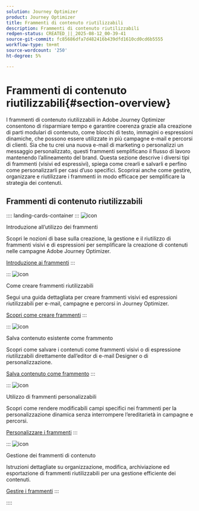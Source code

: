 ```yaml
---
solution: Journey Optimizer
product: Journey Optimizer
title: Frammenti di contenuto riutilizzabili
description: Frammenti di contenuto riutilizzabili
redpen-status: CREATED_||_2025-08-12_00-39-41
source-git-commit: fc85686dfa7d482416b439dfd1610cd0cd6b5555
workflow-type: tm+mt
source-wordcount: '250'
ht-degree: 5%

---
```



# Frammenti di contenuto riutilizzabili{#section-overview}

I frammenti di contenuto riutilizzabili in Adobe Journey Optimizer consentono di risparmiare tempo e garantire coerenza grazie alla creazione di parti modulari di contenuto, come blocchi di testo, immagini o espressioni dinamiche, che possono essere utilizzate in più campagne e-mail e percorsi di clienti. Sia che tu crei una nuova e-mail di marketing o personalizzi un messaggio personalizzato, questi frammenti semplificano il flusso di lavoro mantenendo l’allineamento del brand. Questa sezione descrive i diversi tipi di frammenti (visivi ed espressivi), spiega come crearli e salvarli e perfino come personalizzarli per casi d’uso specifici. Scoprirai anche come gestire, organizzare e riutilizzare i frammenti in modo efficace per semplificare la strategia dei contenuti.

## Frammenti di contenuto riutilizzabili

:::: landing-cards-container
:::
![icon](https://cdn.experienceleague.adobe.com/icons/book.svg?lang=it)

Introduzione all’utilizzo dei frammenti

Scopri le nozioni di base sulla creazione, la gestione e il riutilizzo di frammenti visivi e di espressioni per semplificare la creazione di contenuti nelle campagne Adobe Journey Optimizer.

[Introduzione ai frammenti](../using/content-management/fragments.md)
:::

:::
![icon](https://cdn.experienceleague.adobe.com/icons/circle-play.svg?lang=it)

Come creare frammenti riutilizzabili

Segui una guida dettagliata per creare frammenti visivi ed espressioni riutilizzabili per e-mail, campagne e percorsi in Journey Optimizer.

[Scopri come creare frammenti](../using/content-management/create-fragments.md)
:::

:::
![icon](https://cdn.experienceleague.adobe.com/icons/list-check.svg?lang=it)

Salva contenuto esistente come frammento

Scopri come salvare i contenuti come frammenti visivi o di espressione riutilizzabili direttamente dall’editor di e-mail Designer o di personalizzazione.

[Salva contenuto come frammento](../using/content-management/save-fragments.md)
:::

:::
![icon](https://cdn.experienceleague.adobe.com/icons/puzzle-piece.svg?lang=it)

Utilizzo di frammenti personalizzabili

Scopri come rendere modificabili campi specifici nei frammenti per la personalizzazione dinamica senza interrompere l’ereditarietà in campagne e percorsi.

[Personalizzare i frammenti](../using/content-management/customizable-fragments.md)
:::

:::
![icon](https://cdn.experienceleague.adobe.com/icons/gear.svg?lang=it)

Gestione dei frammenti di contenuto

Istruzioni dettagliate su organizzazione, modifica, archiviazione ed esportazione di frammenti riutilizzabili per una gestione efficiente dei contenuti.

[Gestire i frammenti](../using/content-management/manage-fragments.md)
:::

::::

